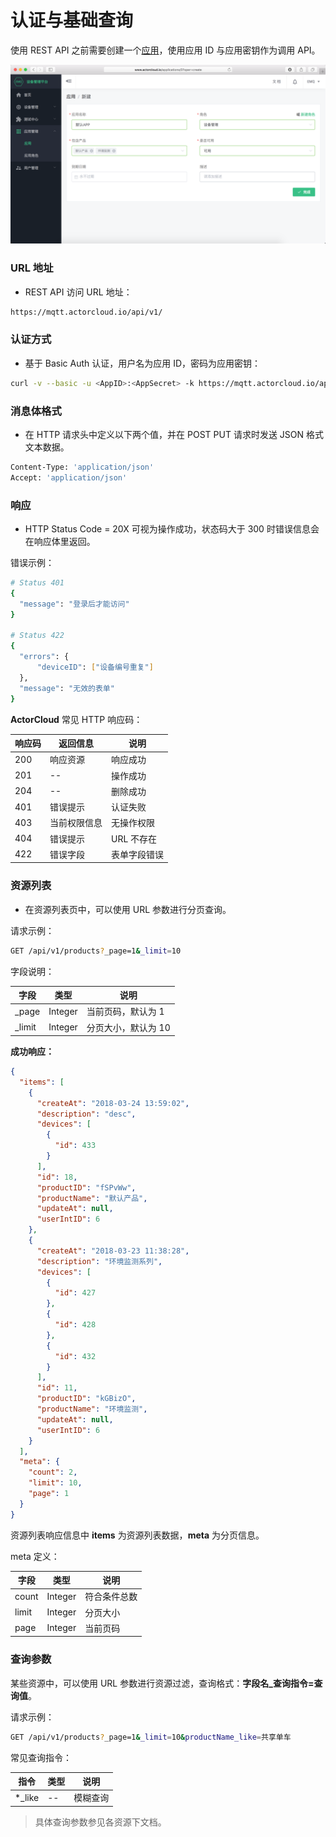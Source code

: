 # 认证与基础查询

使用 REST API 之前需要创建一个[应用](../application/application.md)，使用应用 ID 与应用密钥作为调用 API。

![](/assets/app_create.png)


### URL 地址

- REST API 访问 URL 地址：
```bash
https://mqtt.actorcloud.io/api/v1/
```

### 认证方式

- 基于 Basic Auth 认证，用户名为应用 ID，密码为应用密钥：
```bash
curl -v --basic -u <AppID>:<AppSecret> -k https://mqtt.actorcloud.io/api/v1/overview/current_count
```

### 消息体格式

- 在 HTTP 请求头中定义以下两个值，并在 POST PUT 请求时发送 JSON 格式文本数据。
```bash
Content-Type: 'application/json'
Accept: 'application/json'
```

### 响应
- HTTP Status Code = 20X 可视为操作成功，状态码大于 300 时错误信息会在响应体里返回。

错误示例：
```bash
# Status 401
{
  "message": "登录后才能访问"
}

# Status 422
{
  "errors": { 
      "deviceID": ["设备编号重复"]
  },
  "message": "无效的表单"
}
```

**ActorCloud** 常见 HTTP 响应码：

| 响应码     | 返回信息  | 说明 |
| ------ | ----------- | ------- |      
| 200 | 响应资源 | 响应成功 |
| 201 | -- | 操作成功 |
| 204 | -- | 删除成功 |
| 401 | 错误提示 | 认证失败 |
| 403 | 当前权限信息 | 无操作权限 |
| 404 | 错误提示 | URL 不存在 |
| 422 | 错误字段 | 表单字段错误 |



### 资源列表

- 在资源列表页中，可以使用 URL 参数进行分页查询。

请求示例：

```bash
GET /api/v1/products?_page=1&_limit=10
```

字段说明：

| 字段     | 类型   | 说明          |
| ------ | --- | ----------- |
| _page  | Integer | 当前页码，默认为 1   |
| _limit | Integer | 分页大小，默认为 10 |


**成功响应：**

```json
{
  "items": [
    {
      "createAt": "2018-03-24 13:59:02",
      "description": "desc",
      "devices": [
        {
          "id": 433
        }
      ],
      "id": 18,
      "productID": "fSPvWw",
      "productName": "默认产品",
      "updateAt": null,
      "userIntID": 6
    },
    {
      "createAt": "2018-03-23 11:38:28",
      "description": "环境监测系列",
      "devices": [
        {
          "id": 427
        },
        {
          "id": 428
        },
        {
          "id": 432
        }
      ],
      "id": 11,
      "productID": "kGBizO",
      "productName": "环境监测",
      "updateAt": null,
      "userIntID": 6
    }
  ],
  "meta": {
    "count": 2,
    "limit": 10,
    "page": 1
  }
}
```
资源列表响应信息中 **items** 为资源列表数据，**meta** 为分页信息。

meta 定义：

| 字段     | 类型   | 说明          |
| ------ | --- | ----------- |
| count  | Integer | 符合条件总数   |
| limit | Integer | 分页大小 |
| page | Integer | 当前页码 |


### 查询参数
某些资源中，可以使用 URL 参数进行资源过滤，查询格式：**字段名_查询指令=查询值**。

请求示例：

```bash
GET /api/v1/products?_page=1&_limit=10&productName_like=共享单车
```
常见查询指令：

| 指令     | 类型   | 说明          |
| ------ | --- | ----------- |
| *_like  | -- | 模糊查询   |

> 具体查询参数参见各资源下文档。

